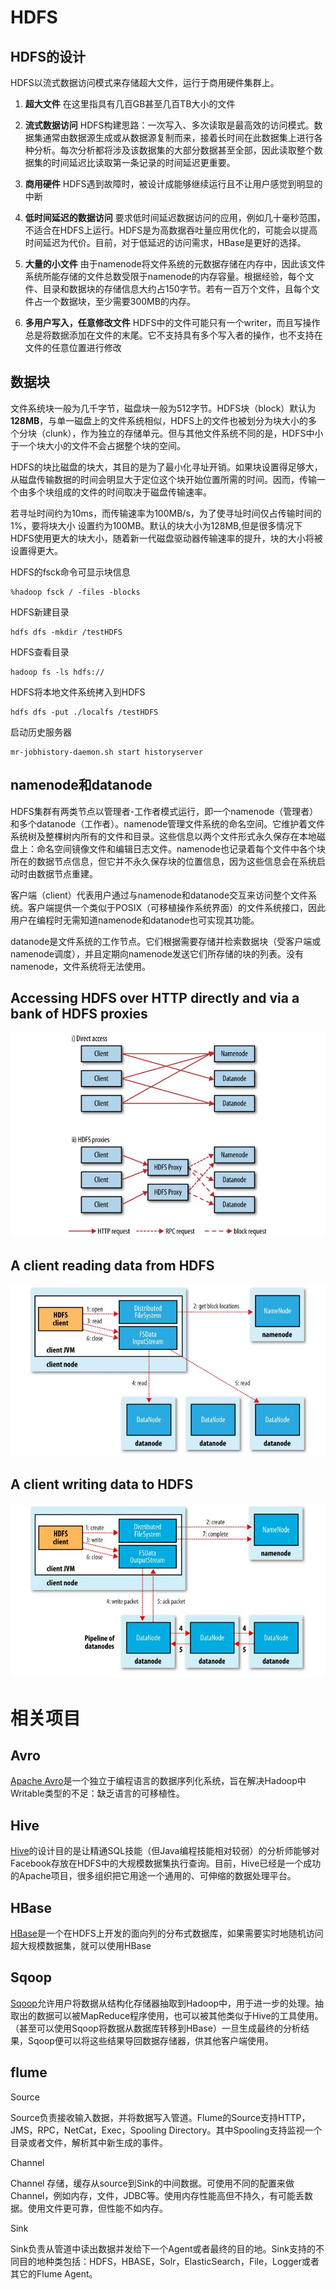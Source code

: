 # HDFS

## HDFS的设计

HDFS以流式数据访问模式来存储超大文件，运行于商用硬件集群上。
1. **超大文件**  在这里指具有几百GB甚至几百TB大小的文件

1. **流式数据访问**  HDFS构建思路：一次写入、多次读取是最高效的访问模式。数据集通常由数据源生成或从数据源复制而来，接着长时间在此数据集上进行各种分析。每次分析都将涉及该数据集的大部分数据甚至全部，因此读取整个数据集的时间延迟比读取第一条记录的时间延迟更重要。

1. **商用硬件**  HDFS遇到故障时，被设计成能够继续运行且不让用户感觉到明显的中断

1. **低时间延迟的数据访问**  要求低时间延迟数据访问的应用，例如几十毫秒范围，不适合在HDFS上运行。HDFS是为高数据吞吐量应用优化的，可能会以提高时间延迟为代价。目前，对于低延迟的访问需求，HBase是更好的选择。

1. **大量的小文件**  由于namenode将文件系统的元数据存储在内存中，因此该文件系统所能存储的文件总数受限于namenode的内存容量。根据经验，每个文件、目录和数据块的存储信息大约占150字节。若有一百万个文件，且每个文件占一个数据块，至少需要300MB的内存。

1. **多用户写入，任意修改文件**  HDFS中的文件可能只有一个writer，而且写操作总是将数据添加在文件的末尾。它不支持具有多个写入者的操作，也不支持在文件的任意位置进行修改

## 数据块

文件系统块一般为几千字节，磁盘块一般为512字节。HDFS块（block）默认为**128MB**，与单一磁盘上的文件系统相似，HDFS上的文件也被划分为块大小的多个分块（clunk），作为独立的存储单元。但与其他文件系统不同的是，HDFS中小于一个块大小的文件不会占据整个块的空间。

HDFS的块比磁盘的块大，其目的是为了最小化寻址开销。如果块设置得足够大，从磁盘传输数据的时间会明显大于定位这个块开始位置所需的时间。因而，传输一个由多个块组成的文件的时间取决于磁盘传输速率。

若寻址时间约为10ms，而传输速率为100MB/s，为了使寻址时间仅占传输时间的1%，要将块大小 设置约为100MB。默认的块大小为128MB,但是很多情况下HDFS使用更大的块大小，随着新一代磁盘驱动器传输速率的提升，块的大小将被设置得更大。

HDFS的fsck命令可显示块信息
```
%hadoop fsck / -files -blocks
```
HDFS新建目录
```
hdfs dfs -mkdir /testHDFS
```
HDFS查看目录
```
hadoop fs -ls hdfs://
```
HDFS将本地文件系统拷入到HDFS
```
hdfs dfs -put ./localfs /testHDFS
```
启动历史服务器
```
mr-jobhistory-daemon.sh start historyserver
```

## namenode和datanode

HDFS集群有两类节点以管理者-工作者模式运行，即一个namenode（管理者）和多个datanode（工作者）。namenode管理文件系统的命名空间。它维护着文件系统树及整棵树内所有的文件和目录。这些信息以两个文件形式永久保存在本地磁盘上：命名空间镜像文件和编辑日志文件。namenode也记录着每个文件中各个块所在的数据节点信息，但它并不永久保存块的位置信息，因为这些信息会在系统启动时由数据节点重建。

客户端（client）代表用户通过与namenode和datanode交互来访问整个文件系统。客户端提供一个类似于POSIX（可移植操作系统界面）的文件系统接口，因此用户在编程时无需知道namenode和datanode也可实现其功能。

datanode是文件系统的工作节点。它们根据需要存储并检索数据块（受客户端或namenode调度），并且定期向namenode发送它们所存储的块的列表。没有namenode，文件系统将无法使用。

## Accessing HDFS over HTTP directly and via a bank of HDFS proxies

![hadoop_http](images/hadoop_http.JPG)

## A client reading data from HDFS

![hadoop_reading_data](images/hadoop_reading_data.JPG)

## A client writing data to HDFS

![hadoop_writing_data](images/hadoop_writing_data.JPG)


# 相关项目

## Avro

[Apache Avro](http://avro.apache.org/)是一个独立于编程语言的数据序列化系统，旨在解决Hadoop中Writable类型的不足：缺乏语言的可移植性。

## Hive

[Hive](http://hive.apache.org/)的设计目的是让精通SQL技能（但Java编程技能相对较弱）的分析师能够对Facebook存放在HDFS中的大规模数据集执行查询。目前，Hive已经是一个成功的Apache项目，很多组织把它用途一个通用的、可伸缩的数据处理平台。

## HBase

[HBase](http://hbase.apache.org/)是一个在HDFS上开发的面向列的分布式数据库，如果需要实时地随机访问超大规模数据集，就可以使用HBase

## Sqoop

[Sqoop](http://sqoop.apache.org/)允许用户将数据从结构化存储器抽取到Hadoop中，用于进一步的处理。抽取出的数据可以被MapReduce程序使用，也可以被其他类似于Hive的工具使用。（甚至可以使用Sqoop将数据从数据库转移到HBase）一旦生成最终的分析结果，Sqoop便可以将这些结果导回数据存储器，供其他客户端使用。

## flume

Source

Source负责接收输入数据，并将数据写入管道。Flume的Source支持HTTP，JMS，RPC，NetCat，Exec，Spooling Directory。其中Spooling支持监视一个目录或者文件，解析其中新生成的事件。

Channel

Channel 存储，缓存从source到Sink的中间数据。可使用不同的配置来做Channel，例如内存，文件，JDBC等。使用内存性能高但不持久，有可能丢数据。使用文件更可靠，但性能不如内存。

Sink

Sink负责从管道中读出数据并发给下一个Agent或者最终的目的地。Sink支持的不同目的地种类包括：HDFS，HBASE，Solr，ElasticSearch，File，Logger或者其它的Flume Agent。
